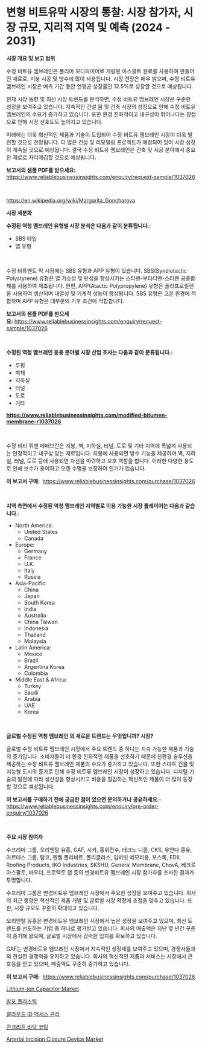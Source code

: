 <p><h1>변형 비트유막 시장의 통찰: 시장 참가자, 시장 규모, 지리적 지역 및 예측 (2024 - 2031)</h1></p><p><strong>시장 개요 및 보고 범위</strong></p>
<p><p>수정 비트유 멤브레인은 폴리머 모디파이어로 개량된 아스팔트 원료를 사용하여 만들어진 재료로, 지붕 시공 및 방수에 많이 사용됩니다. 시장 전망은 매우 밝으며, 수정 비트유 멤브레인 시장은 예측 기간 동안 연평균 성장률인 12.5%로 성장할 것으로 예상됩니다. </p><p>현재 시장 동향 및 최신 시장 트렌드를 분석하면, 수정 비트유 멤브레인 시장은 꾸준한 성장을 보여주고 있습니다. 지속적인 건설 붐 및 건축 시장의 성장으로 인해 수정 비트유 멤브레인의 수요가 증가하고 있습니다. 또한 환경 친화적이고 내구성이 뛰어나다는 장점으로 인해 시장 선호도도 높아지고 있습니다.</p><p>미래에는 더욱 혁신적인 제품과 기술이 도입되어 수정 비트유 멤브레인 시장이 더욱 발전할 것으로 전망됩니다. 더 많은 건설 및 리모델링 프로젝트가 예정되어 있어 시장 성장이 계속될 것으로 예상됩니다. 결국 수정 비트유 멤브레인은 건축 및 시공 분야에서 중요한 재료로 자리매김할 것으로 예상됩니다.</p></p>
<p><strong>보고서의 샘플 PDF를 받으세요:</strong> <a href="https://www.reliablebusinessinsights.com/enquiry/request-sample/1037026">https://www.reliablebusinessinsights.com/enquiry/request-sample/1037026</a></p>
<p>&nbsp;</p>
<p><a href="https://en.wikipedia.org/wiki/Margarita_Goncharova">https://en.wikipedia.org/wiki/Margarita_Goncharova</a></p>
<p><strong>시장 세분화</strong></p>
<p><strong>수정된 역청 멤브레인 유형별 시장 분석은 다음과 같이 분류됩니다.:</strong></p>
<p><ul><li>SBS 타입</li><li>앱 유형</li></ul></p>
<p>&nbsp;</p>
<p><p>수정 비튜멘트 막 시장에는 SBS 유형과 APP 유형이 있습니다. SBS(Syndiotactic Polystyrene) 유형은 열 가소성 및 탄성을 향상시키는 스티렌-부타디엔-스티렌 공중합체를 사용하여 제조됩니다. 한편, APP(Atactic Polypropylene) 유형은 폴리프로필렌을 사용하여 생산되며 내열성 및 기계적 성능이 향상됩니다. SBS 유형은 고온 환경에 적합하며 APP 유형은 대부분의 기후 조건에 적합합니다.</p></p>
<p><strong>보고서의 샘플 PDF를 받으세요:</strong>&nbsp;<a href="https://www.reliablebusinessinsights.com/enquiry/request-sample/1037026">https://www.reliablebusinessinsights.com/enquiry/request-sample/1037026</a></p>
<p>&nbsp;</p>
<p><strong> 수정된 역청 멤브레인 응용 분야별 시장 산업 조사는 다음과 같이 분류됩니다.:</strong></p>
<p><ul><li>루핑</li><li>벽체</li><li>지하실</li><li>터널</li><li>도로</li><li>기타</li></ul></p>
<p><strong><a href="https://www.reliablebusinessinsights.com/modified-bitumen-membrane-r1037026">https://www.reliablebusinessinsights.com/modified-bitumen-membrane-r1037026</a></strong></p>
<p>&nbsp;</p>
<p><p>수정 비티 뮈멘 메매브란은 지붕, 벽, 지하실, 터널, 도로 및 기타 지역에 폭넓게 사용되는 안정적이고 내구성 있는 재료입니다. 지붕에 사용되면 방수 기능을 제공하며 벽, 지하실, 터널, 도로 등에 사용되면 차선을 마련하고 보호 역할을 합니다. 이러한 다양한 용도로 인해 보수가 용이하고 오랜 수명을 보장하여 인기가 있습니다.</p></p>
<p><strong>이 보고서 구매:</strong>&nbsp; <a href="https://www.reliablebusinessinsights.com/purchase/1037026">https://www.reliablebusinessinsights.com/purchase/1037026</a></p>
<p>&nbsp;</p>
<p><strong>지역 측면에서 수정된 역청 멤브레인 지역별로 이용 가능한 시장 플레이어는 다음과 같습니다.:</strong></p>
<p><ul>
    <li>
        North America:
        <ul>
            <li>United States</li>
            <li>Canada</li>
        </ul>
    </li>
    <li>
        Europe:
        <ul>
            <li>Germany</li>
            <li>France</li>
            <li>U.K.</li>
            <li>Italy</li>
            <li>Russia</li>
        </ul>
    </li>
    <li>
        Asia-Pacific:
        <ul>
            <li>China</li>
            <li>Japan</li>
            <li>South Korea</li>
            <li>India</li>
            <li>Australia</li>
            <li>China Taiwan</li>
            <li>Indonesia</li>
            <li>Thailand</li>
            <li>Malaysia</li>
        </ul>
    </li>
    <li>
        Latin America:
        <ul>
            <li>Mexico</li>
            <li>Brazil</li>
            <li>Argentina Korea</li>
            <li>Colombia</li>
        </ul>
    </li>
    <li>
        Middle East & Africa:
        <ul>
            <li>Turkey</li>
            <li>Saudi</li>
            <li>Arabia</li>
            <li>UAE</li>
            <li>Korea</li>
        </ul>
    </li>
    </ul></p>
<p>&nbsp;</p>
<p><strong>글로벌 수정된 역청 멤브레인 의 새로운 트렌드는 무엇입니까? 시장?</strong></p>
<p><p>글로벌 수정 비트류 멤브레인 시장에서 주요 트렌드 중 하나는 지속 가능한 제품과 기술의 증가입니다. 소비자들이 더 환경 친화적인 제품을 선호하기 때문에 친환경 솔루션을 제공하는 수정 비트류 멤브레인 제품의 수요가 증가하고 있습니다. 또한 스마트 건물 및 지능형 도시의 증가로 인해 수정 비트류 멤브레인 시장이 성장하고 있습니다. 디지털 기술의 발전에 따라 생산성을 향상시키고 비용을 절감하는 혁신적인 제품이 더 많이 등장할 것으로 예상됩니다.</p></p>
<p><strong>이 보고서를 구매하기 전에 궁금한 점이 있으면 문의하거나 공유하세요.</strong>- <a href="https://www.reliablebusinessinsights.com/enquiry/pre-order-enquiry/1037026">https://www.reliablebusinessinsights.com/enquiry/pre-order-enquiry/1037026</a></p>
<p>&nbsp;</p>
<p><strong>주요 시장 참여자</strong></p>
<p><p>수프레마 그룹, 오리엔탈 유홍, GAF, 시카, 홍위전수, 테크노 니콜, CKS, 유안다 홍유, 아르데스 그룹, 탐코, 헨켈 폴리비트, 폴리글라스, 임퍼빗 메모리용, 포스록, EDIL Roofing Products, IKO Industries, SKSHU, General Membrane, ChovA, 베크로아스팔토, 바우더, 프로텍토 랩 등의 변경비트유 멤브레인 시장 참가자를 조사한 결과가 투명합니다.</p><p>수프레마 그룹은 변경비트유 멤브레인 시장에서 주요한 성장을 보여주고 있습니다. 회사의 최근 동향은 혁신적인 제품 개발 및 글로벌 시장 확장에 초점을 맞추고 있습니다. 또한, 시장 규모도 꾸준히 확대되고 있습니다.</p><p>오리엔탈 유홍은 변경비트유 멤브레인 시장에서 높은 성장을 보여주고 있으며, 최신 트렌드를 선도하는 기업 중 하나로 평가받고 있습니다. 회사의 매출액은 지난 몇 년간 꾸준히 증가해 왔으며, 글로벌 시장에서 강력한 입지를 확보하고 있습니다.</p><p>GAF는 변경비트유 멤브레인 시장에서 지속적인 성장세를 보여주고 있으며, 경쟁사들과의 견실한 경쟁력을 유지하고 있습니다. 회사의 혁신적인 제품과 서비스는 시장에서 큰 호응을 얻고 있으며, 매출액도 꾸준히 증가하고 있습니다.</p></p>
<p><strong>이 보고서 구매:</strong>&nbsp;&nbsp;<a href="https://www.reliablebusinessinsights.com/purchase/1037026">https://www.reliablebusinessinsights.com/purchase/1037026</a></p>
<p><p><a href="https://github.com/SheilaBruen2023/Market-Research-Report-List-2/blob/main/lithium-ion-capacitor-market.md">Lithium-ion Capacitor Market</a></p><p><a href="https://medium.com/@stanleylyittle554467/%EA%B8%80%EB%A1%9C%EB%B2%8C-%EB%B0%9C%ED%8F%AC-%ED%94%8C%EB%9D%BC%EC%8A%A4%ED%8B%B1-%EC%8B%9C%EC%9E%A5%EC%9D%98-%EB%AF%B8%EB%9E%98-%EB%8F%99%ED%96%A5-121-%ED%8E%98%EC%9D%B4%EC%A7%80%EC%97%90%EC%84%9C-2024%EB%85%84%EB%B6%80%ED%84%B0-2031%EB%85%84%EA%B9%8C%EC%A7%80%EC%9D%98-%EC%8B%9C%EC%9E%A5-%ED%86%B5%EC%B0%B0%EA%B3%BC-%EB%B6%84%EC%84%9D-440e0c8cb709">발포 플라스틱</a></p><p><a href="https://medium.com/@duniacuan221_84163/%EA%B8%80%EB%A1%9C%EB%B2%8C-%ED%81%B4%EB%9D%BC%EC%9A%B0%EB%93%9C-%EC%95%84%EC%9D%B4%EB%8D%B4%ED%8B%B0%ED%8B%B0-%EC%95%A1%EC%84%B8%EC%8A%A4-%EA%B4%80%EB%A6%AC-%EC%8B%9C%EC%9E%A5-%EC%9D%91%EC%9A%A9-%ED%94%84%EB%A1%9C%EA%B7%B8%EB%9E%A8-%EC%B5%9C%EC%A2%85%EC%82%AC%EC%9A%A9-%EC%82%B0%EC%97%85-%EC%9C%A0%ED%98%95-%EC%9E%A5%EB%B9%84-%EB%B0%8F-%EC%A7%80%EC%97%AD%EC%97%90-%EC%A4%91%EC%A0%90%EC%9D%84-%EB%91%94-%EB%B6%84%EC%84%9D-%EB%B0%8F-%EC%98%88%EC%B8%A1-2024-2031-0f8e3484d43e">클라우드 ID 액세스 관리</a></p><p><a href="https://github.com/shampaakter36/Market-Research-Report-List-1/blob/main/786955260362.md">콘크리트 바닥 코팅</a></p><p><a href="https://issuu.com/reportprime-2/docs/arterial-incision-closure-device-market-size-2030.">Arterial Incision Closure Device Market</a></p></p>
